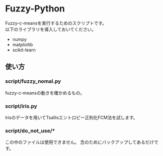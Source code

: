 Fuzzy-Python
=============================
Fuzzy-c-meansを実行するためのスクリプトです。  
以下のライブラリを導入しておいてください。
* numpy
* matplotlib
* scikit-learn

使い方
-----

### script/fuzzy_nomal.py ###
fuzzy-c-meansの動きを確かめるもの。

### script/iris.py ###
Irisのデータを用いてTsallisエントロピー正則化FCM法を試します。



### script/do_not_use/* ###
この中のファイルは使用できません。
念のためにバックアップしてあるだけです。


